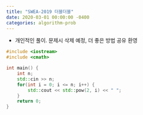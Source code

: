 ```yaml
---
title: "SWEA-2019 더블더블"
date: 2020-03-01 00:00:00 -0400
categories: algorithm-prob
---
```


* 개인적인 풀이. 문제시 삭제 예정, 더 좋은 방법 공유 환영

```cpp
#include <iostream>
#include <cmath>

int main() {
	int n;
    std::cin >> n;
    for(int i = 0; i <= n; i++) {
    	std::cout << std::pow(2, i) << " ";
    }
    return 0;
}
```